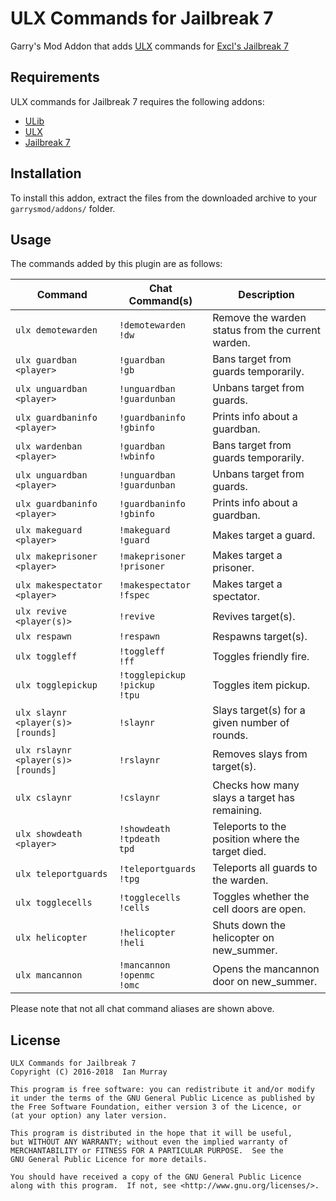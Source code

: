 # ULX Commands for Jailbreak 7
Garry's Mod Addon that adds [ULX](https://github.com/TeamUlysses/ulx) commands for [Excl's Jailbreak 7](https://github.com/kurt-stolle/jailbreak)

## Requirements
ULX commands for Jailbreak 7 requires the following addons:

* [ULib](https://github.com/TeamUlysses/ulib)
* [ULX](https://github.com/TeamUlysses/ulx)
* [Jailbreak 7](https://github.com/kurt-stolle/jailbreak)

## Installation
To install this addon, extract the files from the downloaded archive to your `garrysmod/addons/` folder.

## Usage
The commands added by this plugin are as follows:

| Command                           | Chat Command(s)                        | Description                                       |
|-----------------------------------|----------------------------------------|---------------------------------------------------|
| `ulx demotewarden`                | `!demotewarden` <br> `!dw`             | Remove the warden status from the current warden. |
| `ulx guardban <player>`           | `!guardban` <br> `!gb`                 | Bans target from guards temporarily.              |
| `ulx unguardban <player>`         | `!unguardban` <br> `!guardunban`       | Unbans target from guards.                        |
| `ulx guardbaninfo <player>`       | `!guardbaninfo` <br> `!gbinfo`         | Prints info about a guardban.                     |
| `ulx wardenban <player>`          | `!guardban` <br> `!wbinfo`             | Bans target from guards temporarily.              |
| `ulx unguardban <player>`         | `!unguardban` <br> `!guardunban`       | Unbans target from guards.                        |
| `ulx guardbaninfo <player>`       | `!guardbaninfo` <br> `!gbinfo`         | Prints info about a guardban.                     |
| `ulx makeguard <player>`          | `!makeguard` <br> `!guard`             | Makes target a guard.                             |
| `ulx makeprisoner <player>`       | `!makeprisoner` <br> `!prisoner`       | Makes target a prisoner.                          |
| `ulx makespectator <player>`      | `!makespectator` <br> `!fspec`         | Makes target a spectator.                         |
| `ulx revive <player(s)>`          | `!revive`                              | Revives target(s).                                |
| `ulx respawn`                     | `!respawn`                             | Respawns target(s).                               |
| `ulx toggleff`                    | `!toggleff` <br> `!ff`                 | Toggles friendly fire.                            |
| `ulx togglepickup`                | `!togglepickup` `!pickup` <br> `!tpu`  | Toggles item pickup.                              |
| `ulx slaynr <player(s)> [rounds]` | `!slaynr`                              | Slays target(s) for a given number of rounds.     |
| `ulx rslaynr <player(s)> [rounds]`| `!rslaynr`                             | Removes slays from target(s).                     |
| `ulx cslaynr`                     | `!cslaynr`                             | Checks how many slays a target has remaining.     |
| `ulx showdeath <player>`          | `!showdeath` <br> `!tpdeath` <br> `tpd`| Teleports to the position where the target died.  |
| `ulx teleportguards`              | `!teleportguards` <br> `!tpg`          | Teleports all guards to the warden.               |
| `ulx togglecells`                 | `!togglecells` <br> `!cells`           | Toggles whether the cell doors are open.          |
| `ulx helicopter`                  | `!helicopter` <br> `!heli`             | Shuts down the helicopter on new_summer.          |
| `ulx mancannon`                   | `!mancannon` <br> `!openmc` <br> `!omc`| Opens the mancannon door on new_summer.           |

Please note that not all chat command aliases are shown above.

## License
	ULX Commands for Jailbreak 7
	Copyright (C) 2016-2018  Ian Murray

	This program is free software: you can redistribute it and/or modify
	it under the terms of the GNU General Public Licence as published by
	the Free Software Foundation, either version 3 of the Licence, or
	(at your option) any later version.

	This program is distributed in the hope that it will be useful,
	but WITHOUT ANY WARRANTY; without even the implied warranty of
	MERCHANTABILITY or FITNESS FOR A PARTICULAR PURPOSE.  See the
	GNU General Public Licence for more details.

	You should have received a copy of the GNU General Public Licence
	along with this program.  If not, see <http://www.gnu.org/licenses/>.
